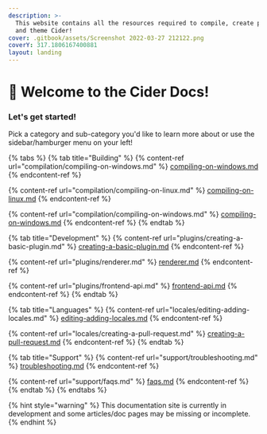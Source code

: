 ```yaml
---
description: >-
  This website contains all the resources required to compile, create plugins,
  and theme Cider!
cover: .gitbook/assets/Screenshot 2022-03-27 212122.png
coverY: 317.1806167400881
layout: landing
---
```


# 👋 Welcome to the Cider Docs!

### Let's get started!

Pick a category and sub-category you'd like to learn more about or use the sidebar/hamburger menu on your left!

{% tabs %}
{% tab title="Building" %}
{% content-ref url="compilation/compiling-on-windows.md" %}
[compiling-on-windows.md](compilation/compiling-on-windows.md)
{% endcontent-ref %}

{% content-ref url="compilation/compiling-on-linux.md" %}
[compiling-on-linux.md](compilation/compiling-on-linux.md)
{% endcontent-ref %}

{% content-ref url="compilation/compiling-on-windows.md" %}
[compiling-on-windows.md](compilation/compiling-on-windows.md)
{% endcontent-ref %}
{% endtab %}

{% tab title="Development" %}
{% content-ref url="plugins/creating-a-basic-plugin.md" %}
[creating-a-basic-plugin.md](plugins/creating-a-basic-plugin.md)
{% endcontent-ref %}

{% content-ref url="plugins/renderer.md" %}
[renderer.md](plugins/renderer.md)
{% endcontent-ref %}

{% content-ref url="plugins/frontend-api.md" %}
[frontend-api.md](plugins/frontend-api.md)
{% endcontent-ref %}
{% endtab %}

{% tab title="Languages" %}
{% content-ref url="locales/editing-adding-locales.md" %}
[editing-adding-locales.md](locales/editing-adding-locales.md)
{% endcontent-ref %}

{% content-ref url="locales/creating-a-pull-request.md" %}
[creating-a-pull-request.md](locales/creating-a-pull-request.md)
{% endcontent-ref %}
{% endtab %}

{% tab title="Support" %}
{% content-ref url="support/troubleshooting.md" %}
[troubleshooting.md](support/troubleshooting.md)
{% endcontent-ref %}

{% content-ref url="support/faqs.md" %}
[faqs.md](support/faqs.md)
{% endcontent-ref %}
{% endtab %}
{% endtabs %}

{% hint style="warning" %}
This documentation site is currently in development and some articles/doc pages may be missing or incomplete.
{% endhint %}
